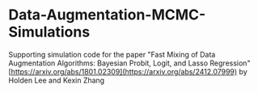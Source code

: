 # Data-Augmentation-MCMC-Simulations
Supporting simulation code for the paper "Fast Mixing of Data Augmentation Algorithms: Bayesian Probit, Logit, and Lasso Regression" [https://arxiv.org/abs/1801.02309](https://arxiv.org/abs/2412.07999) by Holden Lee and Kexin Zhang
